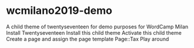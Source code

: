 # wcmilano2019-demo
A child theme of twentyseventeen for demo purposes for WordCamp Milan
Install Twentyseventeen 
Install this child theme
Activate this child theme
Create a page and assign the page template Page::Tax
Play around

